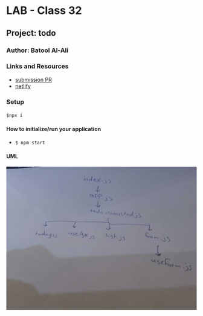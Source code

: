 # LAB - Class 32

## Project: todo

### Author: Batool Al-Ali

### Links and Resources

- [submission PR](https://github.com/batool-alali-401-advanced-javascript/todo/pull/8)
- [netlify](https://to-do-v1.netlify.app/)


### Setup
` $npx i `

#### How to initialize/run your application 
- `$ npm start`


#### UML
![UML Diagram](UML2.jpg)